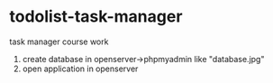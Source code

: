 # todolist-task-manager
task manager course work
1. create database in openserver->phpmyadmin like "database.jpg"
2. open application in openserver
